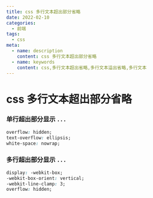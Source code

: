 ```yaml
---
title: css 多行文本超出部分省略
date: 2022-02-10
categories:
  - 前端
tags:
  - css
meta:
  - name: description
    content: css 多行文本超出部分省略
  - name: keywords
    content: css,多行文本超出省略,多行文本溢出省略,多行文本
---
```

# css 多行文本超出部分省略

### 单行超出部分显示 `...`

```css
overflow: hidden;
text-overflow: ellipsis;
white-space: nowrap;
```

### 多行超出部分显示 `...`

```css
display: -webkit-box;
-webkit-box-orient: vertical;
-webkit-line-clamp: 3;
overflow: hidden;
```

